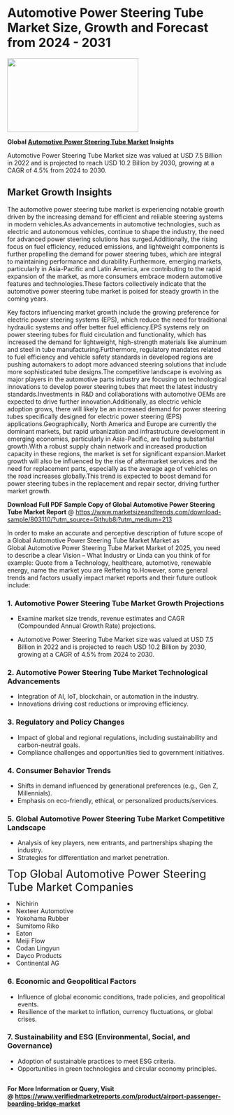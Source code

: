 <H1>Automotive Power Steering Tube Market Size, Growth and Forecast from 2024 - 2031</H1><img class="aligncenter size-medium wp-image-584254" src="https://thirdeyenews.in/wp-content/uploads/2024/09/Global-Market-Research-300x168.jpeg" alt="" width="300" height="168" /><p><strong>Global&nbsp;<a href="https://www.marketsizeandtrends.com/download-sample/803110/?utm_source=Github8j?utm_medium=213">Automotive Power Steering Tube Market</a> Insights</strong></p><p>Automotive Power Steering Tube Market size was valued at USD 7.5 Billion in 2022 and is projected to reach USD 10.2 Billion by 2030, growing at a CAGR of 4.5% from 2024 to 2030.</p><p><h2>Market Growth Insights</h2> <p>The automotive power steering tube market is experiencing notable growth driven by the increasing demand for efficient and reliable steering systems in modern vehicles.As advancements in automotive technologies, such as electric and autonomous vehicles, continue to shape the industry, the need for advanced power steering solutions has surged.Additionally, the rising focus on fuel efficiency, reduced emissions, and lightweight components is further propelling the demand for power steering tubes, which are integral to maintaining performance and durability.Furthermore, emerging markets, particularly in Asia-Pacific and Latin America, are contributing to the rapid expansion of the market, as more consumers embrace modern automotive features and technologies.These factors collectively indicate that the automotive power steering tube market is poised for steady growth in the coming years.</p> <p>Key factors influencing market growth include the growing preference for electric power steering systems (EPS), which reduce the need for traditional hydraulic systems and offer better fuel efficiency.EPS systems rely on power steering tubes for fluid circulation and functionality, which has increased the demand for lightweight, high-strength materials like aluminum and steel in tube manufacturing.Furthermore, regulatory mandates related to fuel efficiency and vehicle safety standards in developed regions are pushing automakers to adopt more advanced steering solutions that include more sophisticated tube designs.The competitive landscape is evolving as major players in the automotive parts industry are focusing on technological innovations to develop power steering tubes that meet the latest industry standards.Investments in R&D and collaborations with automotive OEMs are expected to drive further innovation.Additionally, as electric vehicle adoption grows, there will likely be an increased demand for power steering tubes specifically designed for electric power steering (EPS) applications.Geographically, North America and Europe are currently the dominant markets, but rapid urbanization and infrastructure development in emerging economies, particularly in Asia-Pacific, are fueling substantial growth.With a robust supply chain network and increased production capacity in these regions, the market is set for significant expansion.Market growth will also be influenced by the rise of aftermarket services and the need for replacement parts, especially as the average age of vehicles on the road increases globally.This trend is expected to boost demand for power steering tubes in the replacement and repair sector, driving further market growth.</p> <p><span class=""><strong>Download Full PDF Sample Copy of Global Automotive Power Steering Tube Market Report</strong> @ <a href="https://www.marketsizeandtrends.com/download-sample/803110/?utm_source=Github8j?utm_medium=213" target="_blank">https://www.marketsizeandtrends.com/download-sample/803110/?utm_source=Github8j?utm_medium=213</a></span></p><p>In order to make an accurate and perceptive description of future scope of a Global&nbsp;Automotive Power Steering Tube Market Market as Global&nbsp;Automotive Power Steering Tube Market Market of 2025, you need to describe a clear Vision &ndash; What Industry or Linda can you think of for example: Quote from a Technology, healthcare, automotive, renewable energy, name the market you are Reffering to.However, some general trends and factors usually impact market reports and their future outlook include:</p><h3>1.&nbsp;<strong>Automotive Power Steering Tube Market Growth Projections</strong></h3><ul><li>Examine market size trends, revenue estimates and CAGR (Compounded Annual Growth Rate) projections.</li><li><p>Automotive Power Steering Tube Market size was valued at USD 7.5 Billion in 2022 and is projected to reach USD 10.2 Billion by 2030, growing at a CAGR of 4.5% from 2024 to 2030.</p></li></ul><h3>2.&nbsp;<strong>Automotive Power Steering Tube Market Technological Advancements</strong></h3><ul><li>Integration of AI, IoT, blockchain, or automation in the industry.</li><li>Innovations driving cost reductions or improving efficiency.</li></ul><h3>3.&nbsp;<strong>Regulatory and Policy Changes</strong></h3><ul><li>Impact of global and regional regulations, including sustainability and carbon-neutral goals.</li><li>Compliance challenges and opportunities tied to government initiatives.</li></ul><h3>4.&nbsp;<strong>Consumer Behavior Trends</strong></h3><ul><li>Shifts in demand influenced by generational preferences (e.g., Gen Z, Millennials).</li><li>Emphasis on eco-friendly, ethical, or personalized products/services.</li></ul><h3>5.&nbsp;<strong>Global Automotive Power Steering Tube Market Competitive Landscape</strong></h3><ul><li>Analysis of key players, new entrants, and partnerships shaping the industry.</li><li>Strategies for differentiation and market penetration.</li></ul><p data-pm-slice="1 1 []"><span style="color: inherit; font-family: inherit; font-size: 25px;">Top Global Automotive Power Steering Tube Market Companies</span></p><div class="" data-test-id=""><p><li>Nichirin</li><li> Nexteer Automotive</li><li> Yokohama Rubber</li><li> Sumitomo Riko</li><li> Eaton</li><li> Meiji Flow</li><li> Codan Lingyun</li><li> Dayco Products</li><li> Continental AG</li></p></div><h3>6.&nbsp;<strong>Economic and Geopolitical Factors</strong></h3><ul><li>Influence of global economic conditions, trade policies, and geopolitical events.</li><li>Resilience of the market to inflation, currency fluctuations, or global crises.</li></ul><h3>7.&nbsp;<strong>Sustainability and ESG (Environmental, Social, and Governance)</strong></h3><ul><li>Adoption of sustainable practices to meet ESG criteria.</li><li>Opportunities in green technologies and circular economy principles.</li></ul><h2><strong style="font-size: 14px;">For More Information or Query, Visit @&nbsp;</strong><a style="background-color: #ffffff; font-size: 14px;" href="https://www.marketsizeandtrends.com/report/automotive-power-steering-tube-market/" target="_blank">https://www.verifiedmarketreports.com/product/airport-passenger-boarding-bridge-market</a></h2>